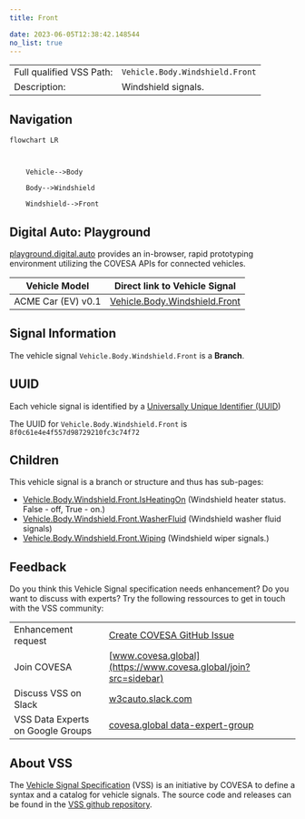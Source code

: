 ```yaml
---
title: Front

date: 2023-06-05T12:38:42.148544
no_list: true
---
```



| | |
|---|---|
| Full qualified VSS Path: | `Vehicle.Body.Windshield.Front` |
| Description: | Windshield signals. |

## Navigation

```mermaid
flowchart LR



    Vehicle-->Body

    Body-->Windshield

    Windshield-->Front

```


## Digital Auto: Playground

[playground.digital.auto](http://digital.auto) provides an in-browser, rapid prototyping environment utilizing the COVESA APIs for connected vehicles. 

| Vehicle Model | Direct link to Vehicle Signal |
|---|---|
| ACME Car (EV) v0.1 | [Vehicle.Body.Windshield.Front](https://digitalauto.netlify.app/model/STLWzk1WyqVVLbfymb4f/cvi/list/Vehicle.Body.Windshield.Front/) |


## Signal Information




The vehicle signal `Vehicle.Body.Windshield.Front` is a **Branch**.





## UUID

Each vehicle signal is identified by a [Universally Unique Identifier (UUID](https://en.wikipedia.org/wiki/Universally_unique_identifier))

The UUID for `Vehicle.Body.Windshield.Front` is `8f0c61e4e4f557d98729210fc3c74f72`

## Children

This vehicle signal is a branch or structure and thus has sub-pages:

- [Vehicle.Body.Windshield.Front.IsHeatingOn](isheatingon/) (Windshield heater status. False - off, True - on.)
- [Vehicle.Body.Windshield.Front.WasherFluid](washerfluid/) (Windshield washer fluid signals)
- [Vehicle.Body.Windshield.Front.Wiping](wiping/) (Windshield wiper signals.)


## Feedback

Do you think this Vehicle Signal specification needs enhancement? Do you want to discuss with experts? Try the following ressources to get in touch with the VSS community:

| | |
|---|---|
| Enhancement request | [Create COVESA GitHub Issue](https://github.com/COVESA/vehicle_signal_specification/issues/new?body=Please+describe+your+feedback&title=Signal+feedback+Vehicle.Body.Windshield.Front) |
| Join COVESA | [www.covesa.global](https://www.covesa.global/join?src=sidebar) |
| Discuss VSS on Slack | [w3cauto.slack.com](http://w3cauto.slack.com/) |
| VSS Data Experts on Google Groups | [covesa.global data-expert-group](https://groups.google.com/a/covesa.global/g/data-expert-group) |

## About VSS

The [Vehicle Signal Specification](https://covesa.github.io/vehicle_signal_specification/) (VSS)
is an initiative by COVESA to define a syntax and a catalog for vehicle signals.
The source code and releases can be found in the [VSS github repository](https://github.com/COVESA/vehicle_signal_specification).

